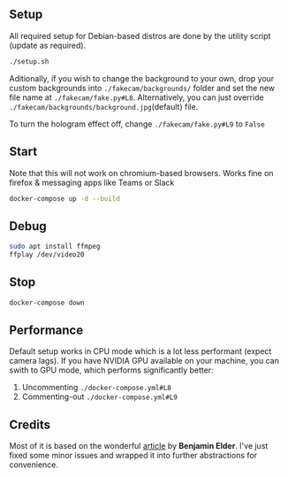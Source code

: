 ## Setup
All required setup for Debian-based distros are done 
by the utility script (update as required).
```bash
./setup.sh
```

Aditionally, if you wish to change the background to your own, 
drop your custom backgrounds into `./fakecam/backgrounds/` folder 
and set the new file name at `./fakecam/fake.py#L8`.
Alternatively, you can just override `./fakecam/backgrounds/background.jpg`(default) file.

To turn the hologram effect off, change `./fakecam/fake.py#L9` to `False`

## Start
Note that this will not work on chromium-based browsers. Works fine on firefox & messaging apps like Teams or Slack
```bash
docker-compose up -d --build
```

## Debug
```bash
sudo apt install ffmpeg
ffplay /dev/video20
```

## Stop
```bash
docker-compose down
```

## Performance
Default setup works in CPU mode which is a lot less performant (expect camera lags).
If you have NVIDIA GPU available on your machine, 
you can swith to GPU mode, which performs significantly better:
1. Uncommenting `./docker-compose.yml#L8`
2. Commenting-out `./docker-compose.yml#L9`

## Credits
Most of it is based on the wonderful [article](https://elder.dev/posts/open-source-virtual-background/)
by **Benjamin Elder**. I've just fixed some minor issues and wrapped it into further
abstractions for convenience.
